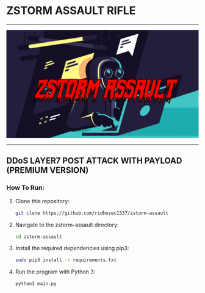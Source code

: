 # ZSTORM ASSAULT RIFLE 

---

<img src="zstorm.jpg" alt="ZStorm Logo" width="800"/>

---

## DDoS LAYER7 POST ATTACK WITH PAYLOAD (PREMIUM VERSION)

### How To Run:

1. Clone this repository:
    ```bash
    git clone https://github.com/ridhosec1337/zstorm-assault
    ```

2. Navigate to the zstorm-assault directory:
    ```bash
    cd zstorm-assault
    ```

3. Install the required dependencies using pip3:
    ```bash
    sudo pip3 install -r requirements.txt
    ```

4. Run the program with Python 3:
    ```bash
    python3 main.py
    ```
